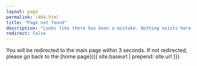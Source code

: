 ```yaml
---
layout: page
permalink: /404.html
title: "Page not found"
description: "Looks like there has been a mistake. Nothing exists here."
redirect: False
---
```


You will be redirected to the main page within 3 seconds. If not redirected, please go back to the [home page]({{ site.baseurl | prepend: site.url }}).
